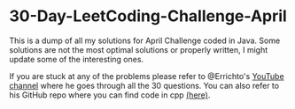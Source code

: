 # 30-Day-LeetCoding-Challenge-April
This is a dump of all my solutions for April Challenge coded in Java. Some solutions are not the most optimal solutions or properly written, I might update some of the interesting ones. 

If you are stuck at any of the problems please refer to @Errichto's [YouTube channel](https://www.youtube.com/channel/UCBr_Fu6q9iHYQCh13jmpbrg) where he goes through all the 30 questions. You can also refer to his GitHub repo where you can find code in cpp [(here)](https://github.com/Errichto/youtube/tree/master/leetcode/april-2020-challenge).
